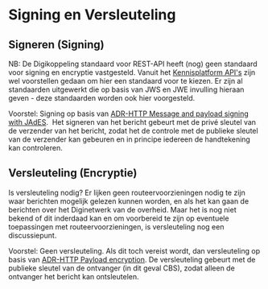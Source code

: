# Signing en Versleuteling


## Signeren (Signing)

NB: De Digikoppeling standaard voor REST-API heeft (nog) geen standaard voor signing en encryptie vastgesteld. Vanuit het [Kennisplatform API's](https://www.geonovum.nl/themas/kennisplatform-apis) zijn wel voorstellen gedaan om hier een standaard voor te kiezen. Er zijn al standaarden uitgewerkt die op basis van JWS en JWE invulling hieraan geven - deze standaarden worden ook hier voorgesteld.

Voorstel: Signing op basis van [ADR-HTTP Message and payload signing with JAdES](https://geonovum.github.io/KP-APIs/API-strategie-modules/signing-jades/). 
Het signeren van het bericht gebeurt met de privé sleutel van de verzender van het bericht, zodat het de controle met de publieke sleutel van de verzender kan gebeuren en in principe iedereen de handtekening kan controleren.


## Versleuteling (Encryptie)

Is versleuteling nodig? Er lijken geen routeervoorzieningen nodig te zijn waar berichten mogelijk gelezen kunnen worden, en als het kan gaan de berichten over het Diginetwerk van de overheid. Maar het is nog niet bekend of dit inderdaad kan en om voorbereid te zijn op eventuele toepassingen met routeervoorzieningen, is versleuteling nog een discussiepunt.

Voorstel: Geen versleuteling.
Als dit toch vereist wordt, dan versleuteling op basis van [ADR-HTTP Payload encryption](https://geonovum.github.io/KP-APIs/API-strategie-modules/encryption/). De versleuteling gebeurt met de publieke sleutel van de ontvanger (in dit geval CBS), zodat alleen de ontvanger het bericht kan ontsleutelen.

